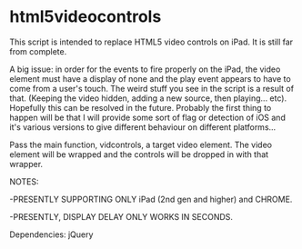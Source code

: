 html5videocontrols
==================

This script is intended to replace HTML5 video controls on iPad. It is still far from complete.

A big issue: in order for the events to fire properly on the iPad, the video element must have a display of none and the play event appears to have to come from a user's touch. The weird stuff you see in the script is a result of that. (Keeping the video hidden, adding a new source, then playing... etc). Hopefully this can be resolved in the future. Probably the first thing to happen will be that I will provide some sort of flag or detection of iOS and it's various versions to give different behaviour on different platforms...

Pass the main function, vidcontrols, a target video element. The video element will be wrapped and the controls will be dropped in with that wrapper.


NOTES:

-PRESENTLY SUPPORTING ONLY iPad (2nd gen and higher) and CHROME.

-PRESENTLY, DISPLAY DELAY ONLY WORKS IN SECONDS.



Dependencies: jQuery